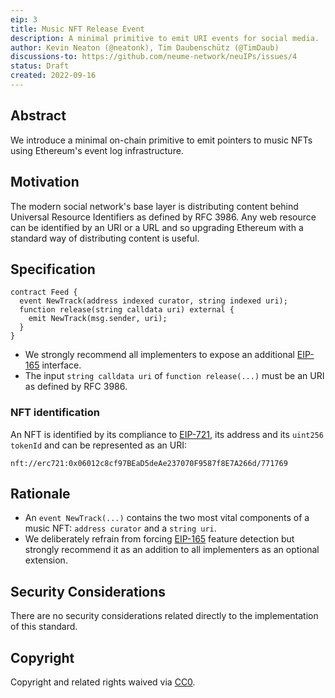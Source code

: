 ```yaml
---
eip: 3
title: Music NFT Release Event
description: A minimal primitive to emit URI events for social media.
author: Kevin Neaton (@neatonk), Tim Daubenschütz (@TimDaub)
discussions-to: https://github.com/neume-network/neuIPs/issues/4
status: Draft
created: 2022-09-16
---
```


## Abstract

We introduce a minimal on-chain primitive to emit pointers to music NFTs using Ethereum's event log infrastructure.

## Motivation

The modern social network's base layer is distributing content behind Universal Resource Identifiers as defined by RFC 3986. Any web resource can be identified by an URI or a URL and so upgrading Ethereum with a standard way of distributing content is useful.

## Specification

```solidity
contract Feed {
  event NewTrack(address indexed curator, string indexed uri);
  function release(string calldata uri) external {
    emit NewTrack(msg.sender, uri);
  }
}
```

- We strongly recommend all implementers to expose an additional [EIP-165](./eip-165.md) interface.
- The input `string calldata uri` of `function release(...)` must be an URI as defined by RFC 3986.

### NFT identification

An NFT is identified by its compliance to [EIP-721](./eip-721.md), its address
and its `uint256 tokenId` and can be represented as an URI:

```
nft://erc721:0x06012c8cf97BEaD5deAe237070F9587f8E7A266d/771769
```

## Rationale

- An `event NewTrack(...)` contains the two most vital components of a music NFT: `address curator` and a `string uri`.
- We deliberately refrain from forcing [EIP-165](./eip-165.md) feature detection but strongly recommend it as an addition to all implementers as an optional extension.

## Security Considerations

There are no security considerations related directly to the implementation of this standard.

## Copyright

Copyright and related rights waived via [CC0](../LICENSE.md).
